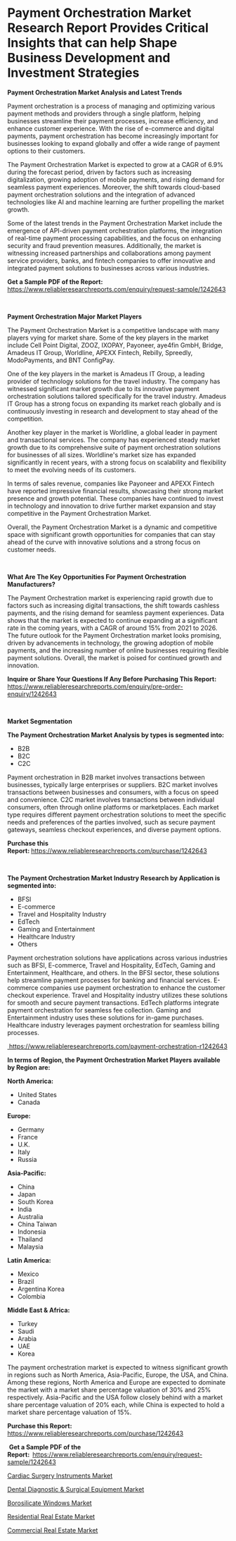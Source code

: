 <p><h1>Payment Orchestration Market Research Report Provides Critical Insights that can help Shape Business Development and Investment Strategies</h1></p><p><strong>Payment Orchestration Market Analysis and Latest Trends</strong></p>
<p><p>Payment orchestration is a process of managing and optimizing various payment methods and providers through a single platform, helping businesses streamline their payment processes, increase efficiency, and enhance customer experience. With the rise of e-commerce and digital payments, payment orchestration has become increasingly important for businesses looking to expand globally and offer a wide range of payment options to their customers.</p><p>The Payment Orchestration Market is expected to grow at a CAGR of 6.9% during the forecast period, driven by factors such as increasing digitalization, growing adoption of mobile payments, and rising demand for seamless payment experiences. Moreover, the shift towards cloud-based payment orchestration solutions and the integration of advanced technologies like AI and machine learning are further propelling the market growth.</p><p>Some of the latest trends in the Payment Orchestration Market include the emergence of API-driven payment orchestration platforms, the integration of real-time payment processing capabilities, and the focus on enhancing security and fraud prevention measures. Additionally, the market is witnessing increased partnerships and collaborations among payment service providers, banks, and fintech companies to offer innovative and integrated payment solutions to businesses across various industries.</p></p>
<p><strong>Get a Sample PDF of the Report:&nbsp;</strong> <a href="https://www.reliableresearchreports.com/enquiry/request-sample/1242643">https://www.reliableresearchreports.com/enquiry/request-sample/1242643</a></p>
<p>&nbsp;</p>
<p><strong>Payment Orchestration Major Market Players</strong></p>
<p><p>The Payment Orchestration Market is a competitive landscape with many players vying for market share. Some of the key players in the market include Cell Point Digital, ZOOZ, IXOPAY, Payoneer, aye4fin GmbH, Bridge, Amadeus IT Group, Worldline, APEXX Fintech, Rebilly, Spreedly, ModoPayments, and BNT ConfigPay.</p><p>One of the key players in the market is Amadeus IT Group, a leading provider of technology solutions for the travel industry. The company has witnessed significant market growth due to its innovative payment orchestration solutions tailored specifically for the travel industry. Amadeus IT Group has a strong focus on expanding its market reach globally and is continuously investing in research and development to stay ahead of the competition.</p><p>Another key player in the market is Worldline, a global leader in payment and transactional services. The company has experienced steady market growth due to its comprehensive suite of payment orchestration solutions for businesses of all sizes. Worldline's market size has expanded significantly in recent years, with a strong focus on scalability and flexibility to meet the evolving needs of its customers.</p><p>In terms of sales revenue, companies like Payoneer and APEXX Fintech have reported impressive financial results, showcasing their strong market presence and growth potential. These companies have continued to invest in technology and innovation to drive further market expansion and stay competitive in the Payment Orchestration Market.</p><p>Overall, the Payment Orchestration Market is a dynamic and competitive space with significant growth opportunities for companies that can stay ahead of the curve with innovative solutions and a strong focus on customer needs.</p></p>
<p>&nbsp;</p>
<p><strong>What Are The Key Opportunities For Payment Orchestration Manufacturers?</strong></p>
<p><p>The Payment Orchestration market is experiencing rapid growth due to factors such as increasing digital transactions, the shift towards cashless payments, and the rising demand for seamless payment experiences. Data shows that the market is expected to continue expanding at a significant rate in the coming years, with a CAGR of around 15% from 2021 to 2026. The future outlook for the Payment Orchestration market looks promising, driven by advancements in technology, the growing adoption of mobile payments, and the increasing number of online businesses requiring flexible payment solutions. Overall, the market is poised for continued growth and innovation.</p></p>
<p><strong>Inquire or Share Your Questions If Any Before Purchasing This Report:</strong> <a href="https://www.reliableresearchreports.com/enquiry/pre-order-enquiry/1242643">https://www.reliableresearchreports.com/enquiry/pre-order-enquiry/1242643</a></p>
<p>&nbsp;</p>
<p><strong>Market Segmentation</strong></p>
<p><strong>The Payment Orchestration Market Analysis by types is segmented into:</strong></p>
<p><ul><li>B2B</li><li>B2C</li><li>C2C</li></ul></p>
<p><p>Payment orchestration in B2B market involves transactions between businesses, typically large enterprises or suppliers. B2C market involves transactions between businesses and consumers, with a focus on speed and convenience. C2C market involves transactions between individual consumers, often through online platforms or marketplaces. Each market type requires different payment orchestration solutions to meet the specific needs and preferences of the parties involved, such as secure payment gateways, seamless checkout experiences, and diverse payment options.</p></p>
<p><strong>Purchase this Report:&nbsp;</strong><a href="https://www.reliableresearchreports.com/purchase/1242643">https://www.reliableresearchreports.com/purchase/1242643</a></p>
<p>&nbsp;</p>
<p><strong>The Payment Orchestration Market Industry Research by Application is segmented into:</strong></p>
<p><ul><li>BFSI</li><li>E-commerce</li><li>Travel and Hospitality Industry</li><li>EdTech</li><li>Gaming and Entertainment</li><li>Healthcare Industry</li><li>Others</li></ul></p>
<p><p>Payment orchestration solutions have applications across various industries such as BFSI, E-commerce, Travel and Hospitality, EdTech, Gaming and Entertainment, Healthcare, and others. In the BFSI sector, these solutions help streamline payment processes for banking and financial services. E-commerce companies use payment orchestration to enhance the customer checkout experience. Travel and Hospitality industry utilizes these solutions for smooth and secure payment transactions. EdTech platforms integrate payment orchestration for seamless fee collection. Gaming and Entertainment industry uses these solutions for in-game purchases. Healthcare industry leverages payment orchestration for seamless billing processes.</p></p>
<p><a href="https://www.reliableresearchreports.com/payment-orchestration-r1242643">&nbsp;https://www.reliableresearchreports.com/payment-orchestration-r1242643</a></p>
<p><strong>In terms of Region, the Payment Orchestration Market Players available by Region are:</strong></p>
<p>
    <p> <strong> North America: </strong>
        <ul>
            <li>United States</li>
            <li>Canada</li>
        </ul>
        </p> 
    <p> <strong> Europe: </strong>
        <ul>
            <li>Germany</li>
            <li>France</li>
            <li>U.K.</li>
            <li>Italy</li>
            <li>Russia</li>
        </ul>
        </p> 
    <p> <strong> Asia-Pacific: </strong>
        <ul>
            <li>China</li>
            <li>Japan</li>
            <li>South Korea</li>
            <li>India</li>
            <li>Australia</li>
            <li>China Taiwan</li>
            <li>Indonesia</li>
            <li>Thailand</li>
            <li>Malaysia</li>
        </ul>
        </p> 
    <p> <strong> Latin America: </strong>
        <ul>
            <li>Mexico</li>
            <li>Brazil</li>
            <li>Argentina Korea</li>
            <li>Colombia</li>
        </ul>
        </p> 
    <p> <strong> Middle East & Africa: </strong>
        <ul>
            <li>Turkey</li>
            <li>Saudi</li>
            <li>Arabia</li>
            <li>UAE</li>
            <li>Korea</li>
        </ul>
    </p>
    </p>
<p><p>The payment orchestration market is expected to witness significant growth in regions such as North America, Asia-Pacific, Europe, the USA, and China. Among these regions, North America and Europe are expected to dominate the market with a market share percentage valuation of 30% and 25% respectively. Asia-Pacific and the USA follow closely behind with a market share percentage valuation of 20% each, while China is expected to hold a market share percentage valuation of 15%.</p></p>
<p><strong>Purchase this Report: </strong><a href="https://www.reliableresearchreports.com/purchase/1242643">https://www.reliableresearchreports.com/purchase/1242643</a></p>
<p>&nbsp;<strong>Get a Sample PDF of the Report:&nbsp;&nbsp;</strong><a href="https://www.reliableresearchreports.com/enquiry/request-sample/1242643">https://www.reliableresearchreports.com/enquiry/request-sample/1242643</a></p>
<p><strong></strong></p>
<p><p><a href="https://www.linkedin.com/pulse/insights-cardiac-surgery-instruments-market-share-competitive-mrl0c">Cardiac Surgery Instruments Market</a></p><p><a href="https://www.linkedin.com/pulse/global-dental-diagnostic-surgical-equipment-market-product-9ypyc">Dental Diagnostic & Surgical Equipment Market</a></p><p><a href="https://issuu.com/reportprime-2/docs/borosilicate-windows-market-size-2030.pptx">Borosilicate Windows Market</a></p><p><a href="https://github.com/nathandecarvalho/Market-Research-Report-List-4/blob/main/residential-real-estate-market.md">Residential Real Estate Market</a></p><p><a href="https://github.com/julyju69/Market-Research-Report-List-4/blob/main/commercial-real-estate-market.md">Commercial Real Estate Market</a></p></p>